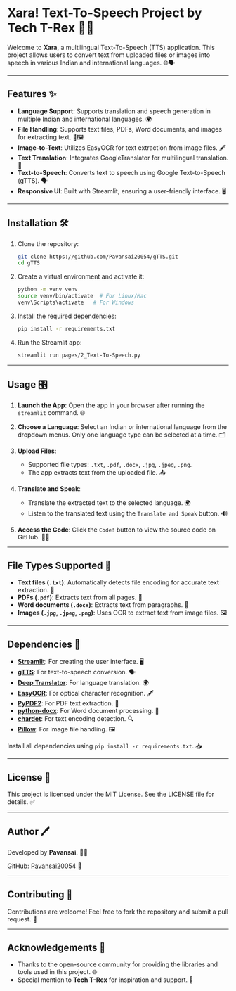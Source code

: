 # Xara! Text-To-Speech Project by Tech T-Rex 🚀💬

Welcome to **Xara**, a multilingual Text-To-Speech (TTS) application. This project allows users to convert text from uploaded files or images into speech in various Indian and international languages. 🌐🗣️

---

## Features ✨

- **Language Support**: Supports translation and speech generation in multiple Indian and international languages. 🌍
- **File Handling**: Supports text files, PDFs, Word documents, and images for extracting text. 📂🖼️
- **Image-to-Text**: Utilizes EasyOCR for text extraction from image files. 🖋️
- **Text Translation**: Integrates GoogleTranslator for multilingual translation. 🔄
- **Text-to-Speech**: Converts text to speech using Google Text-to-Speech (gTTS). 🗣️
- **Responsive UI**: Built with Streamlit, ensuring a user-friendly interface. 🖥️

---

## Installation 🛠️

1. Clone the repository:

   ```bash
   git clone https://github.com/Pavansai20054/gTTS.git
   cd gTTS
   ```

2. Create a virtual environment and activate it:

   ```bash
   python -m venv venv
   source venv/bin/activate  # For Linux/Mac
   venv\Scripts\activate   # For Windows
   ```

3. Install the required dependencies:

   ```bash
   pip install -r requirements.txt
   ```

4. Run the Streamlit app:

   ```bash
   streamlit run pages/2_Text-To-Speech.py
   ```

---

## Usage 🎛️

1. **Launch the App**:
   Open the app in your browser after running the `streamlit` command. 🌐

2. **Choose a Language**:
   Select an Indian or international language from the dropdown menus. Only one language type can be selected at a time. 🗂️

3. **Upload Files**:
   - Supported file types: `.txt`, `.pdf`, `.docx`, `.jpg`, `.jpeg`, `.png`.
   - The app extracts text from the uploaded file. 📤

4. **Translate and Speak**:
   - Translate the extracted text to the selected language. 🌍
   - Listen to the translated text using the `Translate and Speak` button. 🔊

5. **Access the Code**:
   Click the `Code!` button to view the source code on GitHub. 🧑‍💻

---

## File Types Supported 📑

- **Text files (`.txt`)**: Automatically detects file encoding for accurate text extraction. 📝
- **PDFs (`.pdf`)**: Extracts text from all pages. 📄
- **Word documents (`.docx`)**: Extracts text from paragraphs. 📃
- **Images (`.jpg`, `.jpeg`, `.png`)**: Uses OCR to extract text from image files. 🖼️

---

## Dependencies 🧰

- **[Streamlit](https://streamlit.io/)**: For creating the user interface. 🖥️
- **[gTTS](https://pypi.org/project/gTTS/)**: For text-to-speech conversion. 🗣️
- **[Deep Translator](https://pypi.org/project/deep-translator/)**: For language translation. 🌍
- **[EasyOCR](https://pypi.org/project/easyocr/)**: For optical character recognition. 🖋️
- **[PyPDF2](https://pypi.org/project/PyPDF2/)**: For PDF text extraction. 📄
- **[python-docx](https://python-docx.readthedocs.io/en/latest/)**: For Word document processing. 📃
- **[chardet](https://pypi.org/project/chardet/)**: For text encoding detection. 🔍
- **[Pillow](https://pillow.readthedocs.io/en/stable/)**: For image file handling. 🖼️

Install all dependencies using `pip install -r requirements.txt`. 📥

---

## License 📜

This project is licensed under the MIT License. See the LICENSE file for details. ✅

---

## Author 🖊️

Developed by **Pavansai**. 👨‍💻

GitHub: [Pavansai20054](https://github.com/Pavansai20054) 🌟

---

## Contributing 🤝

Contributions are welcome! Feel free to fork the repository and submit a pull request. 🔧

---

## Acknowledgements 🙏

- Thanks to the open-source community for providing the libraries and tools used in this project. 🌐
- Special mention to **Tech T-Rex** for inspiration and support. 🦖
